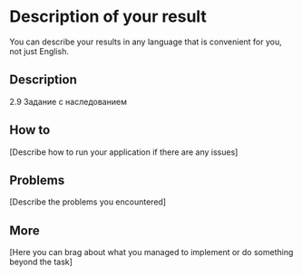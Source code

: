 # Description of your result

You can describe your results in any language that is convenient for you, not just English.

## Description

2.9 Задание с наследованием

## How to

[Describe how to run your application if there are any issues]

## Problems

[Describe the problems you encountered]

## More

[Here you can brag about what you managed to implement or do something beyond the task]

